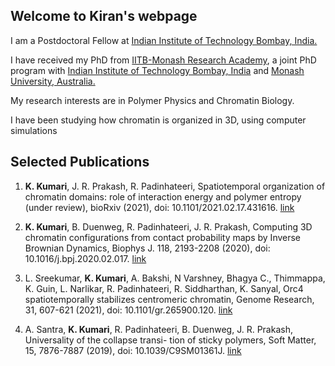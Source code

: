 

## Welcome to Kiran's webpage

I am a Postdoctoral Fellow at [Indian Institute of Technology Bombay, India.](https://www.iitb.ac.in)

I have received my PhD from [IITB-Monash Research Academy](https://www.iitbmonash.org), a joint PhD program with [Indian Institute of Technology Bombay, India](https://www.iitb.ac.in) and [Monash University, Australia.](https://www.monash.edu)

My research interests are in Polymer Physics and Chromatin Biology.

I have been studying how chromatin is organized in 3D, using computer simulations

## Selected Publications

1. **K. Kumari**, J. R. Prakash, R. Padinhateeri, Spatiotemporal organization of chromatin domains: role of interaction energy and polymer entropy (under review), bioRxiv (2021), doi: 10.1101/2021.02.17.431616. [link](https://www.biorxiv.org/content/10.1101/2021.02.17.431616v2)

2. **K. Kumari**, B. Duenweg, R. Padinhateeri, J. R. Prakash, Computing 3D chromatin configurations from contact probability maps by Inverse Brownian Dynamics, Biophys J. 118, 2193-2208 (2020), doi: 10.1016/j.bpj.2020.02.017. [link](https://www.sciencedirect.com/science/article/pii/S0006349520301661)

3. L. Sreekumar, **K. Kumari**, A. Bakshi, N Varshney, Bhagya C., Thimmappa, K. Guin, L. Narlikar, R. Padinhateeri, R. Siddharthan, K. Sanyal, Orc4 spatiotemporally stabilizes centromeric chromatin, Genome Research, 31, 607-621 (2021), doi: 10.1101/gr.265900.120. [link](https://pubmed.ncbi.nlm.nih.gov/33514624/)

4. A. Santra, **K. Kumari**, R. Padinhateeri, B. Duenweg, J. R. Prakash, Universality of the collapse transi- tion of sticky polymers, Soft Matter, 15, 7876-7887 (2019), doi: 10.1039/C9SM01361J. [link](https://pubs.rsc.org/en/content/articlelanding/2019/sm/c9sm01361j#!divAbstract)








